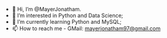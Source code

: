 - 👋 Hi, I’m @MayerJonatham.
- 👀 I’m interested in Python and Data Science;
- 🌱 I’m currently learning Python and MySQL;
- 📫 How to reach me - GMail: mayerjonatham97@gmail.com

